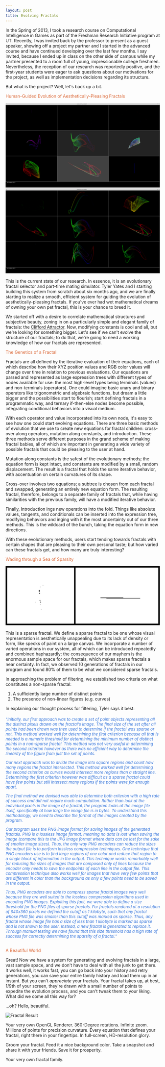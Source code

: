 ```yaml
---
layout: post
title: Evolving Fractals
---
```


In the Spring of 2013, I took a research course on Computational Intelligence in Games as part of the Freshman Research Initiative program at UT. Recently, I was invited back by the professor to present as a guest speaker, showing off a project my partner and I started in the advanced course and have continued developing over the last few months. I say invited, because I ended up in class on the other side of campus while my partner presented to a room full of young, impressionable college freshmen. Nevertheless, the reception of our research was reportedly positive, and the first-year students were eager to ask questions about our motivations for the project, as well as implementation decisions regarding its structure. 


But what is the project? Well, let's back up a bit.


<h3-dark style="color: #DB6837">Human-Guided Evolution of Aesthetically-Pleasing Fractals</h3-dark>


![Fractal GUI 1](/img/blog/fractal-1.png)
![Fractal GUI 2](/img/blog/fractal-2.png)


This is the current state of our research. In essence, it is an evolutionary fractal selector and part-time mating simulator. Tyler Yates and I starting building this system from scratch about six months ago, and we are finally starting to realize a smooth, efficient system for guiding the evolution of aesthetically-pleasing fractals. If you've ever had wet mathematical dreams of owning your own pet fractal, this is your chance to breed it.


We started off with a desire to correlate mathematical structures and subjective beauty, zoning in on a particularly simple and elegant family of fractals: the [Clifford Attractor](http://paulbourke.net/fractals/clifford/). Now, modifying constants is cool and all, but we're looking for something bigger. Let's see if we can't evolve the structure of our fractals; to do that, we're going to need a working knowledge of how our fractals are represented.


<h3-dark style="color: #DB6837">The Genetics of a Fractal</h3-dark>


Fractals are all defined by the iterative evaluation of their equations, each of which describe how their XYZ position values and RGB color values will change over time in relation to previous evaluations. Our equations are parsed and represented as large expression trees with different types of nodes available for use: the most high-level types being terminals (values) and non-terminals (operators). One could imagine basic unary and binary operators like trigonometric and algebraic functions, but dream a little bigger and the possibilities start to flourish; start defining fractals in a programmatic way, and ternary if-then-else nodes become possible, integrating conditional behaviors into a visual medium. 


With each operator and value incorporated into its own node, it's easy to see how one could start evolving equations. There are three basic methods of evolution that we use to create new equations for fractal children: cross-over along operators, mutation along constants, and introduction. These three methods serve different purposes in the grand scheme of making fractal babies, all of which are important in generating a wide variety of possible fractals that could be pleasing to the user at hand.
  
  
Mutation along constants is the safest of the evolutionary methods; the equation form is kept intact, and constants are modified by a small, random displacement. The result is a fractal that holds the same iterative behavior, with accentuation on certain curvatures of its shape. 
  
  
Cross-over involves two equations; a subtree is chosen from each fractal and swapped, generating an entirely new equation form. The resulting fractal, therefore, belongs to a separate family of fractals that, while having similarities with the previous family, will have a modified iterative behavior.
  
  
Finally, Introduction ings new operations into the fold. Things like absolute values, tangents, and conditionals can be inserted into the expression tree, modifying behaviors and inging with it the most uncertainty out of our three methods. This is the wildcard of the bunch, taking the equation form in new directions.
  
  
With these evolutionary methods, users start tending towards fractals with certain shapes that are pleasing to their own personal taste; but how varied can these fractals get, and how many are truly interesting?
  
  
<h3-dark style="color: #DB6837">Wading through a Sea of Sparsity</h3-dark>
  
  
![Sparse Fractal Diagram](/img/blog/fractal-sparse.png)
  
  
This is a sparse fractal. We define a sparse fractal to be one whose visual representation is aesthetically unappealing due to its lack of density or form, like specks of paint on a large canvas. We incorporate a number of varied operations in our system, all of which can be introduced repeatedly and combined haphazardly; the consequence of our mayhem is the enormous sample space for our fractals, which makes sparse fractals a near certainty. In fact, we observed 10 generations of fractals in our program and found 80% of them to be what we considered sparse fractals.
  
  
In approaching the problem of filtering, we established two criteria on what constitutes a non-sparse fractal:
  1.	A sufficiently large number of distinct points
  2.	The presence of non-linear figures (e.g. curves)
  
  
In explaining our thought process for filtering, Tyler says it best:
  
  <h6 style="font-size: 13px; color: #3776DB">
  "Initially, our first approach was to create a set of point objects representing all the distinct pixels drawn on the fractal's image. The final size of the set after all points had been drawn was then used to determine if the fractal was sparse or not. This method worked well for determining the first criterion because all that is needed is a numeric threshold for determining the minimum number of distinct points in a non-sparse fractal. This method was not very useful in determining the second criterion however as there was no efficient way to determine the linearity of the figure from just the set of points.
  

  Our next approach was to divide the image into square regions and count how many regions the fractal intersected. This method worked well for determining the second criterion as curves would intersect more regions than a straight line. Determining the first criterion however was difficult as a sparse fractal could have few points but still intersect many regions if the points were far enough apart.


  The final method we devised was able to determine both criterion with a high rate of success and did not require much computation. Rather than look at the individual pixels in the image of a fractal, the program looks at the image file itself, specifically at how large the image file is in bytes. To understand this methodology, we need to describe the format of the images created by the program.
  

  Our program uses the PNG image format for saving images of the generated fractals. PNG is a lossless image format, meaning no data is lost when saving the image (compare this to the JPG image format where data can be lost for the sake of smaller image sizes). Thus, the only way PNG encoders can reduce the sizes the output file is to perform lossless compression techniques. One technique that PNG encoders use is to find large regions of one color and reduce that region to a single block of information in the output. This technique works remarkably well for reducing the sizes of images that are composed only of lines because the encoder only needs to save the endpoints of each line in the output file. This compression technique also works well for images that have very few points that are different in color than the background as only a few points need to be saved in the output. 
  

  Thus, PNG encoders are able to compress sparse fractal images very well because they are well suited to the lossless compression algorithms used in encoding PNG images. Exploiting this fact, we were able to define a size threshold for the PNG files of sparse fractals. For fractals rendered at a resolution of 640x360 pixels we defined the cutoff as 1 kilobyte, such that any fractal whose PNG file was smaller than this cutoff was marked as sparse. Thus, any fractal whose image file has a size of less than 1 kilobyte is marked as sparse and is not shown to the user. Instead, a new fractal is generated to replace it. Through manual testing we have found that this size threshold has a high rate of success for correctly determining the sparsity of a fractal."</h6>  


<h3-dark style="color: #DB6837">A Beautiful World</h3-dark>


Great! Now we have a system for generating and evolving fractals in a large, vast sample space, and we don't have to deal with all the junk to get there. It works well, it works fast, you can go back into your history and retry generations, you can save your entire family history and load them up in an instant. But you can't <i>appreciate</i> your fractals. Your fractal takes up, at best, 1/9th of your screen, they're drawn with a small number of points to expedite the evolution process, and you can't tweak them to your liking. What did we come all this way for?
  
  
...oh? Hello, beautiful.
  
  
![Fractal Result](http://giant.gfycat.com/RadiantDeliciousDuckbillcat.gif)
  
  
Your very own OpenGL Renderer. 360-Degree rotations. Infinite zoom. Millions of points for precision curvature. Every equation that defines your fractal, right there in your fingertips. In full-screen, HD-resolution glory.
  
  
Groom your fractal. Feed it a nice background color. Take a snapshot and share it with your friends. Save it for prosperity.
  
  
Your very own fractal family.